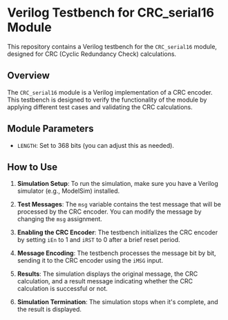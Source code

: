 # Verilog Testbench for CRC_serial16 Module

This repository contains a Verilog testbench for the `CRC_serial16` module, designed for CRC (Cyclic Redundancy Check) calculations.

## Overview

The `CRC_serial16` module is a Verilog implementation of a CRC encoder. This testbench is designed to verify the functionality of the module by applying different test cases and validating the CRC calculations.

## Module Parameters

- `LENGTH`: Set to 368 bits (you can adjust this as needed).

## How to Use

1. **Simulation Setup**: To run the simulation, make sure you have a Verilog simulator (e.g., ModelSim) installed.

2. **Test Messages**: The `msg` variable contains the test message that will be processed by the CRC encoder. You can modify the message by changing the `msg` assignment.

3. **Enabling the CRC Encoder**: The testbench initializes the CRC encoder by setting `iEn` to 1 and `iRST` to 0 after a brief reset period.

4. **Message Encoding**: The testbench processes the message bit by bit, sending it to the CRC encoder using the `iMSG` input.

5. **Results**: The simulation displays the original message, the CRC calculation, and a result message indicating whether the CRC calculation is successful or not.

6. **Simulation Termination**: The simulation stops when it's complete, and the result is displayed.


